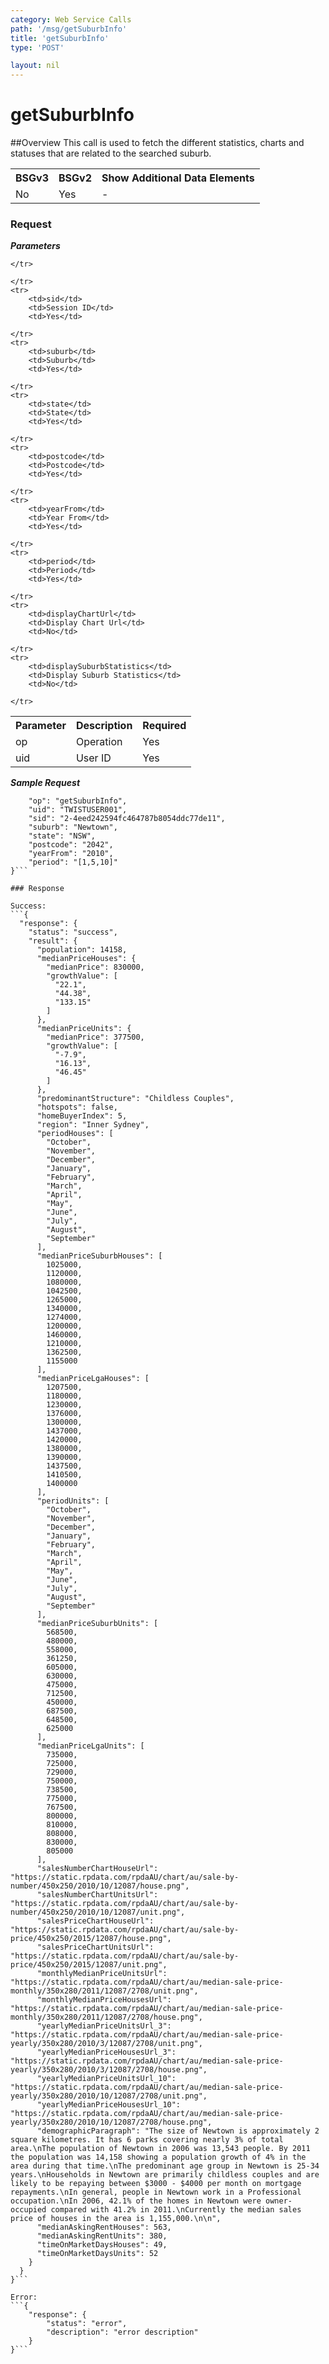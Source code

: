 ```yaml
---
category: Web Service Calls
path: '/msg/getSuburbInfo'
title: 'getSuburbInfo'
type: 'POST'

layout: nil
---
```


# getSuburbInfo

##Overview
This call is used to fetch the different statistics, charts and statuses that are related to the searched suburb. 

<table>
	<tbody>
	<tr>
		<th>BSGv3</th>
		<th>BSGv2</th>
		<th>Show Additional Data Elements</th>
	</tr>
	<tr>
		<td>No</td>
		<td>Yes</td>
		<td>-</td>
	</tr>

</tbody>
</table>

### Request

***Parameters***

<table>
	<tbody>
	<tr>
		<th>Parameter</th>
        <th>Description</th>
        <th>Required</th>
        
	</tr>
  <tr>
    <td>op</td>
        <td>Operation</td>
        <td>Yes</td>
        
  </tr>
	<tr>
		<td>uid</td>
        <td>User ID</td>
        <td>Yes</td>
        
	</tr>
	<tr>
		<td>sid</td>
        <td>Session ID</td>
        <td>Yes</td>
        
	</tr>
	<tr>
		<td>suburb</td>
		<td>Suburb</td>
        <td>Yes</td>
        
	</tr>
	<tr>
		<td>state</td>
		<td>State</td>
        <td>Yes</td>
        
	</tr>
	<tr>
		<td>postcode</td>
		<td>Postcode</td>
        <td>Yes</td>
        
	</tr>
	<tr>
		<td>yearFrom</td>
		<td>Year From</td>
        <td>Yes</td>
        
	</tr>
	<tr>
		<td>period</td>
		<td>Period</td>
        <td>Yes</td>
        
	</tr>
	<tr>
		<td>displayChartUrl</td>
		<td>Display Chart Url</td>
        <td>No</td>
        
	</tr>
	<tr>
		<td>displaySuburbStatistics</td>
		<td>Display Suburb Statistics</td>
        <td>No</td>
        
	</tr>
</tbody>
</table>

***Sample Request***
```{
    "op": "getSuburbInfo", 
    "uid": "TWISTUSER001", 
    "sid": "2-4eed242594fc464787b8054ddc77de11",
    "suburb": "Newtown", 
    "state": "NSW", 
    "postcode": "2042", 
    "yearFrom": "2010", 
    "period": "[1,5,10]"
}```

### Response

Success:
```{
  "response": {
    "status": "success",
    "result": {
      "population": 14158,
      "medianPriceHouses": {
        "medianPrice": 830000,
        "growthValue": [
          "22.1",
          "44.38",
          "133.15"
        ]
      },
      "medianPriceUnits": {
        "medianPrice": 377500,
        "growthValue": [
          "-7.9",
          "16.13",
          "46.45"
        ]
      },
      "predominantStructure": "Childless Couples",
      "hotspots": false,
      "homeBuyerIndex": 5,
      "region": "Inner Sydney",
      "periodHouses": [
        "October",
        "November",
        "December",
        "January",
        "February",
        "March",
        "April",
        "May",
        "June",
        "July",
        "August",
        "September"
      ],
      "medianPriceSuburbHouses": [
        1025000,
        1120000,
        1080000,
        1042500,
        1265000,
        1340000,
        1274000,
        1200000,
        1460000,
        1210000,
        1362500,
        1155000
      ],
      "medianPriceLgaHouses": [
        1207500,
        1180000,
        1230000,
        1376000,
        1300000,
        1437000,
        1420000,
        1380000,
        1390000,
        1437500,
        1410500,
        1400000
      ],
      "periodUnits": [
        "October",
        "November",
        "December",
        "January",
        "February",
        "March",
        "April",
        "May",
        "June",
        "July",
        "August",
        "September"
      ],
      "medianPriceSuburbUnits": [
        568500,
        480000,
        558000,
        361250,
        605000,
        630000,
        475000,
        712500,
        450000,
        687500,
        648500,
        625000
      ],
      "medianPriceLgaUnits": [
        735000,
        725000,
        729000,
        750000,
        738500,
        775000,
        767500,
        800000,
        810000,
        808000,
        830000,
        805000
      ],
      "salesNumberChartHouseUrl": "https://static.rpdata.com/rpdaAU/chart/au/sale-by-number/450x250/2010/10/12087/house.png",
      "salesNumberChartUnitsUrl": "https://static.rpdata.com/rpdaAU/chart/au/sale-by-number/450x250/2010/10/12087/unit.png",
      "salesPriceChartHouseUrl": "https://static.rpdata.com/rpdaAU/chart/au/sale-by-price/450x250/2015/12087/house.png",
      "salesPriceChartUnitsUrl": "https://static.rpdata.com/rpdaAU/chart/au/sale-by-price/450x250/2015/12087/unit.png",
      "monthlyMedianPriceUnitsUrl": "https://static.rpdata.com/rpdaAU/chart/au/median-sale-price-monthly/350x280/2011/12087/2708/unit.png",
      "monthlyMedianPriceHousesUrl": "https://static.rpdata.com/rpdaAU/chart/au/median-sale-price-monthly/350x280/2011/12087/2708/house.png",
      "yearlyMedianPriceUnitsUrl_3": "https://static.rpdata.com/rpdaAU/chart/au/median-sale-price-yearly/350x280/2010/3/12087/2708/unit.png",
      "yearlyMedianPriceHousesUrl_3": "https://static.rpdata.com/rpdaAU/chart/au/median-sale-price-yearly/350x280/2010/3/12087/2708/house.png",
      "yearlyMedianPriceUnitsUrl_10": "https://static.rpdata.com/rpdaAU/chart/au/median-sale-price-yearly/350x280/2010/10/12087/2708/unit.png",
      "yearlyMedianPriceHousesUrl_10": "https://static.rpdata.com/rpdaAU/chart/au/median-sale-price-yearly/350x280/2010/10/12087/2708/house.png",
      "demographicParagraph": "The size of Newtown is approximately 2 square kilometres. It has 6 parks covering nearly 3% of total area.\nThe population of Newtown in 2006 was 13,543 people. By 2011 the population was 14,158 showing a population growth of 4% in the area during that time.\nThe predominant age group in Newtown is 25-34 years.\nHouseholds in Newtown are primarily childless couples and are likely to be repaying between $3000 - $4000 per month on mortgage repayments.\nIn general, people in Newtown work in a Professional occupation.\nIn 2006, 42.1% of the homes in Newtown were owner-occupied compared with 41.2% in 2011.\nCurrently the median sales price of houses in the area is 1,155,000.\n\n",
      "medianAskingRentHouses": 563,
      "medianAskingRentUnits": 380,
      "timeOnMarketDaysHouses": 49,
      "timeOnMarketDaysUnits": 52
    }
  }
}```

Error:
```{
    "response": {
        "status": "error",
        "description": "error description"
    }
}```